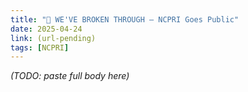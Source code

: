 ```yaml
---
title: "🚨 WE'VE BROKEN THROUGH – NCPRI Goes Public"
date: 2025-04-24
link: (url-pending)
tags: [NCPRI]
---
```


*(TODO: paste full body here)*


